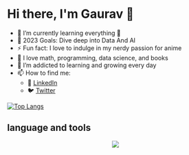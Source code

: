 # Hi there, I'm Gaurav 👋 

- 🌱 I’m currently learning everything 🤣
- 🥅 2023 Goals: Dive deep into Data And AI
- ⚡ Fun fact: I love to indulge in my nerdy passion for anime
- :notebook:  I love math, programming, data science, and books
- 🌱 I’m addicted to learning and growing every day
- 📫 How to find me: 
  - :office: [LinkedIn](www.linkedin.com/in/gauravmeherkhamb007)
  - :bird: [Twitter](https://twitter.com/Gauraw1410)


[![Top Langs](https://github-readme-stats.vercel.app/api/top-langs/?username=Gauraw007)](https://github.com/Gauraw007/github-readme-stats)

## language and tools
<p align="center">
  <a href="https://skillicons.dev">
    <img src="https://skillicons.dev/icons?i=git,py,mysql,pytorch,tensorflow,ai,java,css,html," />
  </a>
</p>







